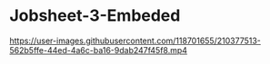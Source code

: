 # Jobsheet-3-Embeded

https://user-images.githubusercontent.com/118701655/210377513-562b5ffe-44ed-4a6c-ba16-9dab247f45f8.mp4

